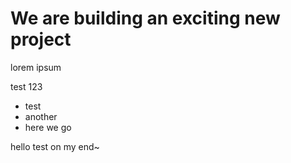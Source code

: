 # We are building an exciting new project

lorem ipsum

test 123

* test
* another
* here we go

hello test on my end~
